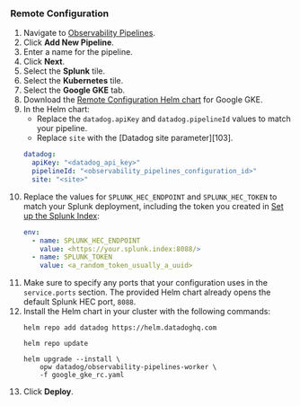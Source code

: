 ### Remote Configuration

1. Navigate to [Observability Pipelines][101].
1. Click **Add New Pipeline**.
1. Enter a name for the pipeline.
1. Click **Next**.
1. Select the **Splunk** tile.
1. Select the **Kubernetes** tile.
1. Select the **Google GKE** tab.
1. Download the [Remote Configuration Helm chart][101] for Google GKE.
1. In the Helm chart:
    - Replace the `datadog.apiKey` and `datadog.pipelineId` values to match your pipeline.
    - Replace `site` with the [Datadog site parameter][103].
    ```yaml
    datadog:
      apiKey: "<datadog_api_key>"
      pipelineId: "<observability_pipelines_configuration_id>"
      site: "<site>"
    ```
1. Replace the values for `SPLUNK_HEC_ENDPOINT` and `SPLUNK_HEC_TOKEN` to match your Splunk deployment, including the token you created in [Set up the Splunk Index](#set-up-the-splunk-index):
    ```yaml
    env:
      - name: SPLUNK_HEC_ENDPOINT
        value: <https://your.splunk.index:8088/>
      - name: SPLUNK_TOKEN
        value: <a_random_token_usually_a_uuid>
    ```
1. Make sure to specify any ports that your configuration uses in the `service.ports` section. The provided Helm chart already opens the default Splunk HEC port, `8088`.
1. Install the Helm chart in your cluster with the following commands:
    ```shell
    helm repo add datadog https://helm.datadoghq.com
    ```
    ```shell
    helm repo update
    ```
    ```shell
    helm upgrade --install \
        opw datadog/observability-pipelines-worker \
        -f google_gke_rc.yaml
    ```
1. Click **Deploy**.

[101]: /resources/yaml/observability_pipelines/splunk/google_gke_rc.yaml